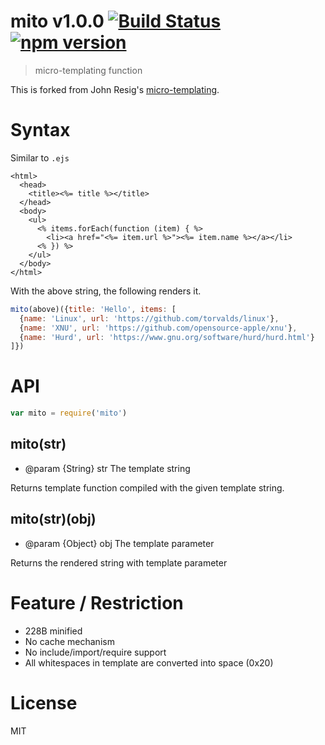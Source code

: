 # mito v1.0.0 [![Build Status](https://travis-ci.org/kt3k/mito.svg)](https://travis-ci.org/kt3k/mito) [![npm version](https://img.shields.io/npm/v/mito.svg)](https://www.npmjs.com/package/mito)

> micro-templating function

This is forked from John Resig's [micro-templating](http://ejohn.org/blog/javascript-micro-templating/).

# Syntax

Similar to `.ejs`

```ejs
<html>
  <head>
    <title><%= title %></title>
  </head>
  <body>
    <ul>
      <% items.forEach(function (item) { %>
        <li><a href="<%= item.url %>"><%= item.name %></a></li>
      <% }) %>
    </ul>
  </body>
</html>
```

With the above string, the following renders it.

```js
mito(above)({title: 'Hello', items: [
  {name: 'Linux', url: 'https://github.com/torvalds/linux'},
  {name: 'XNU', url: 'https://github.com/opensource-apple/xnu'},
  {name: 'Hurd', url: 'https://www.gnu.org/software/hurd/hurd.html'}
]})
```

# API

```js
var mito = require('mito')
```

## mito(str)

- @param {String} str The template string

Returns template function compiled with the given template string.

## mito(str)(obj)

- @param {Object} obj The template parameter

Returns the rendered string with template parameter

# Feature / Restriction

- 228B minified
- No cache mechanism
- No include/import/require support
- All whitespaces in template are converted into space (0x20)

# License

MIT
